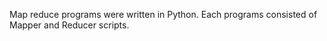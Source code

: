Map reduce programs were written in Python. Each programs consisted of Mapper and Reducer scripts. 
